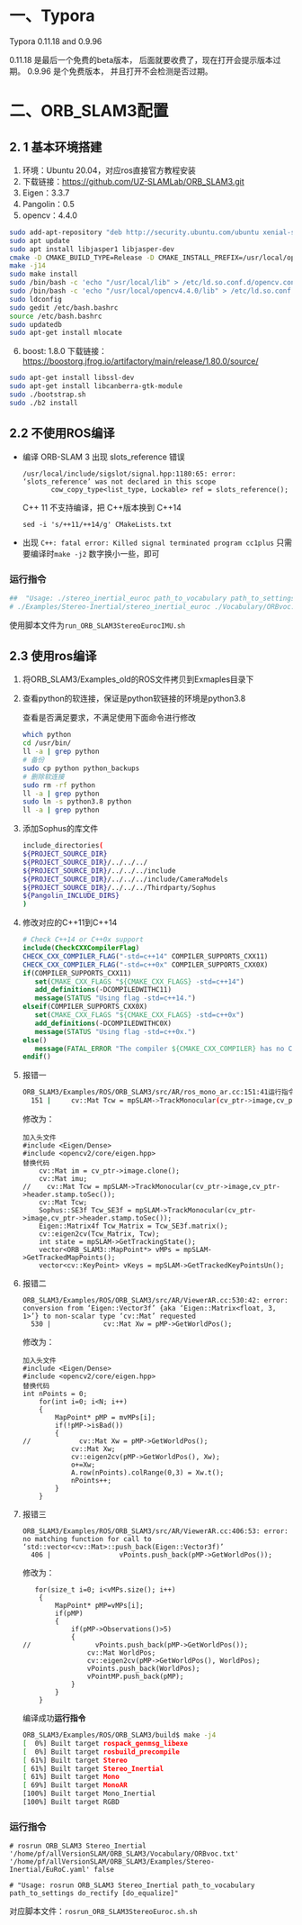 # 一、Typora

Typora 0.11.18 and 0.9.96

0.11.18 是最后一个免费的beta版本， 后面就要收费了，现在打开会提示版本过期。
0.9.96 是个免费版本， 并且打开不会检测是否过期。

# 二、ORB_SLAM3配置

## 2. 1 基本环境搭建

1. 环境：Ubuntu 20.04，对应ros直接官方教程安装
2. 下载链接：https://github.com/UZ-SLAMLab/ORB_SLAM3.git
3. Eigen：3.3.7
4. Pangolin：0.5
5. opencv：4.4.0

```bash
sudo add-apt-repository "deb http://security.ubuntu.com/ubuntu xenial-security main"
sudo apt update
sudo apt install libjasper1 libjasper-dev
cmake -D CMAKE_BUILD_TYPE=Release -D CMAKE_INSTALL_PREFIX=/usr/local/opencv4.4.0 ..
make -j14
sudo make install
sudo /bin/bash -c 'echo "/usr/local/lib" > /etc/ld.so.conf.d/opencv.conf'
sudo /bin/bash -c 'echo "/usr/local/opencv4.4.0/lib" > /etc/ld.so.conf.d/opencv.conf'
sudo ldconfig
sudo gedit /etc/bash.bashrc
source /etc/bash.bashrc 
sudo updatedb  
sudo apt-get install mlocate
```

6. boost: 1.8.0
    下载链接：https://boostorg.jfrog.io/artifactory/main/release/1.80.0/source/

```bash
sudo apt-get install libssl-dev
sudo apt-get install libcanberra-gtk-module
sudo ./bootstrap.sh
sudo ./b2 install
```

## 2.2 不使用ROS编译

- 编译 ORB-SLAM 3 出现 slots_reference 错误

    ```
    /usr/local/include/sigslot/signal.hpp:1180:65: error: ‘slots_reference’ was not declared in this scope
           cow_copy_type<list_type, Lockable> ref = slots_reference();
    ```

     C++ 11 不支持编译，把 C++版本换到 C++14

    ```
    sed -i 's/++11/++14/g' CMakeLists.txt
    ```

- 出现 `C++: fatal error: Killed signal terminated program cc1plus`
    只需要编译时`make -j2` 数字换小一些，即可

### 运行指令

```bash
##  "Usage: ./stereo_inertial_euroc path_to_vocabulary path_to_settings path_to_sequence_folder_1 path_to_times_file_1 (path_to_image_folder_2 path_to_times_file_2 ... path_to_image_folder_N path_to_times_file_N) last argc is using for saving pose
# ./Examples/Stereo-Inertial/stereo_inertial_euroc ./Vocabulary/ORBvoc.txt ./Examples/Stereo-Inertial/EuRoC.yaml  '/home/pf/iDataSet/EuRoC/MH_01_easy' ./Examples/Stereo-Inertial/EuRoC_TimeStamps/MH01.txt dataset-MH01_stereo
```

使用脚本文件为`run_ORB_SLAM3StereoEurocIMU.sh`



## 2.3 使用ros编译

1. 将ORB_SLAM3/Examples_old的ROS文件拷贝到Exmaples目录下

2. 查看python的软连接，保证是python软链接的环境是python3.8

    查看是否满足要求，不满足使用下面命令进行修改

    ```bash
    which python
    cd /usr/bin/
    ll -a | grep python
    # 备份
    sudo cp python python_backups
    # 删除软连接
    sudo rm -rf python
    ll -a | grep python
    sudo ln -s python3.8 python
    ll -a | grep python
    ```

3.  添加Sophus的库文件

    ```bash
    include_directories(
    ${PROJECT_SOURCE_DIR}
    ${PROJECT_SOURCE_DIR}/../../../
    ${PROJECT_SOURCE_DIR}/../../../include
    ${PROJECT_SOURCE_DIR}/../../../include/CameraModels
    ${PROJECT_SOURCE_DIR}/../../../Thirdparty/Sophus
    ${Pangolin_INCLUDE_DIRS}
    )
    ```

4. 修改对应的C++11到C++14 

    ```cmake
    # Check C++14 or C++0x support
    include(CheckCXXCompilerFlag)
    CHECK_CXX_COMPILER_FLAG("-std=c++14" COMPILER_SUPPORTS_CXX11)
    CHECK_CXX_COMPILER_FLAG("-std=c++0x" COMPILER_SUPPORTS_CXX0X)
    if(COMPILER_SUPPORTS_CXX11)
       set(CMAKE_CXX_FLAGS "${CMAKE_CXX_FLAGS} -std=c++14")
       add_definitions(-DCOMPILEDWITHC11)
       message(STATUS "Using flag -std=c++14.")
    elseif(COMPILER_SUPPORTS_CXX0X)
       set(CMAKE_CXX_FLAGS "${CMAKE_CXX_FLAGS} -std=c++0x")
       add_definitions(-DCOMPILEDWITHC0X)
       message(STATUS "Using flag -std=c++0x.")
    else()
       message(FATAL_ERROR "The compiler ${CMAKE_CXX_COMPILER} has no C++14 support. Please use a different C++ compiler.")
    endif()
    ```

5. 报错一

    ```bash
    ORB_SLAM3/Examples/ROS/ORB_SLAM3/src/AR/ros_mono_ar.cc:151:41运行指令: error: conversion from ‘Sophus::SE3f’ {aka ‘Sophus::SE3<float>’} to non-scalar type ‘cv::Mat’ requested
      151 |     cv::Mat Tcw = mpSLAM->TrackMonocular(cv_ptr->image,cv_ptr->header.stamp.toSec());
    ```

    修改为：

    ```
    加入头文件
    #include <Eigen/Dense>
    #include <opencv2/core/eigen.hpp>
    替换代码
        cv::Mat im = cv_ptr->image.clone();
        cv::Mat imu;
    //    cv::Mat Tcw = mpSLAM->TrackMonocular(cv_ptr->image,cv_ptr->header.stamp.toSec());
        cv::Mat Tcw;
        Sophus::SE3f Tcw_SE3f = mpSLAM->TrackMonocular(cv_ptr->image,cv_ptr->header.stamp.toSec());
        Eigen::Matrix4f Tcw_Matrix = Tcw_SE3f.matrix();
        cv::eigen2cv(Tcw_Matrix, Tcw);
        int state = mpSLAM->GetTrackingState();
        vector<ORB_SLAM3::MapPoint*> vMPs = mpSLAM->GetTrackedMapPoints();
        vector<cv::KeyPoint> vKeys = mpSLAM->GetTrackedKeyPointsUn();
    
    ```

6. 报错二 

    ```
    ORB_SLAM3/Examples/ROS/ORB_SLAM3/src/AR/ViewerAR.cc:530:42: error: conversion from ‘Eigen::Vector3f’ {aka ‘Eigen::Matrix<float, 3, 1>’} to non-scalar type ‘cv::Mat’ requested
      530 |             cv::Mat Xw = pMP->GetWorldPos();
    ```

    修改为：

    ```
    加入头文件
    #include <Eigen/Dense>
    #include <opencv2/core/eigen.hpp>
    替换代码
    int nPoints = 0;
        for(int i=0; i<N; i++)
        {
            MapPoint* pMP = mvMPs[i];
            if(!pMP->isBad())
            {
    //            cv::Mat Xw = pMP->GetWorldPos();
                cv::Mat Xw;
                cv::eigen2cv(pMP->GetWorldPos(), Xw);
                o+=Xw;
                A.row(nPoints).colRange(0,3) = Xw.t();
                nPoints++;
            }
        }
    ```

7. 报错三

    ```
    ORB_SLAM3/Examples/ROS/ORB_SLAM3/src/AR/ViewerAR.cc:406:53: error: no matching function for call to ‘std::vector<cv::Mat>::push_back(Eigen::Vector3f)’
      406 |                 vPoints.push_back(pMP->GetWorldPos());
    
    ```

    修改为：

    ```
       for(size_t i=0; i<vMPs.size(); i++)
        {
            MapPoint* pMP=vMPs[i];
            if(pMP)
            {
                if(pMP->Observations()>5)
                {
    //                vPoints.push_back(pMP->GetWorldPos());
                    cv::Mat WorldPos;
                    cv::eigen2cv(pMP->GetWorldPos(), WorldPos);
                    vPoints.push_back(WorldPos);
                    vPointMP.push_back(pMP);
                }
            }
        }
    ```

    编译成功**运行指令**

    ```bash
    ORB_SLAM3/Examples/ROS/ORB_SLAM3/build$ make -j4
    [  0%] Built target rospack_genmsg_libexe
    [  0%] Built target rosbuild_precompile
    [ 61%] Built target Stereo
    [ 61%] Built target Stereo_Inertial
    [ 61%] Built target Mono
    [ 69%] Built target MonoAR
    [100%] Built target Mono_Inertial
    [100%] Built target RGBD
    
    ```

### 运行指令

```
# rosrun ORB_SLAM3 Stereo_Inertial '/home/pf/allVersionSLAM/ORB_SLAM3/Vocabulary/ORBvoc.txt' '/home/pf/allVersionSLAM/ORB_SLAM3/Examples/Stereo-Inertial/EuRoC.yaml' false

# "Usage: rosrun ORB_SLAM3 Stereo_Inertial path_to_vocabulary path_to_settings do_rectify [do_equalize]"
```

对应脚本文件：`rosrun_ORB_SLAM3StereoEuroc.sh.sh`

